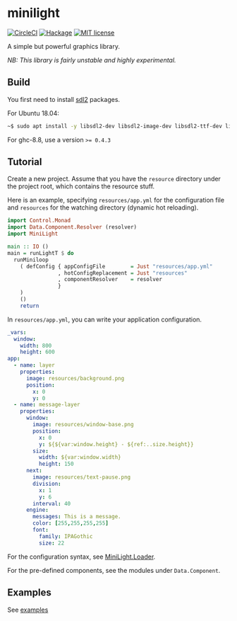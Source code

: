 # minilight

[![CircleCI](https://circleci.com/gh/myuon/minilight.svg?style=svg)](https://circleci.com/gh/myuon/minilight) [![Hackage](http://img.shields.io/hackage/v/minilight.svg)](https://hackage.haskell.org/package/minilight) [![MIT license](http://img.shields.io/badge/license-MIT-blue.svg)](LICENSE)

A simple but powerful graphics library.

*NB: This library is fairly unstable and highly experimental.*

## Build

You first need to install [sdl2](https://www.libsdl.org/index.php) packages.

For Ubuntu 18.04:

```sh
~$ sudo apt install -y libsdl2-dev libsdl2-image-dev libsdl2-ttf-dev libsdl2-gfx-dev
```

For ghc-8.8, use a version `>= 0.4.3`

## Tutorial

Create a new project. Assume that you have the `resource` directory under the project root, which contains the resource stuff.

Here is an example, specifying `resources/app.yml` for the configuration file and `resources` for the watching directory (dynamic hot reloading).

```hs
import Control.Monad
import Data.Component.Resolver (resolver)
import MiniLight

main :: IO ()
main = runLightT $ do
  runMiniloop
    ( defConfig { appConfigFile        = Just "resources/app.yml"
                , hotConfigReplacement = Just "resources"
                , componentResolver    = resolver
                }
    )
    ()
    return
```

In `resources/app.yml`, you can write your application configuration.

```yaml
_vars:
  window:
    width: 800
    height: 600
app:
  - name: layer
    properties:
      image: resources/background.png
      position:
        x: 0
        y: 0
  - name: message-layer
    properties:
      window:
        image: resources/window-base.png
        position:
          x: 0
          y: ${${var:window.height} - ${ref:..size.height}}
        size:
          width: ${var:window.width}
          height: 150
      next:
        image: resources/text-pause.png
        division:
          x: 1
          y: 6
        interval: 40
      engine:
        messages: This is a message.
        color: [255,255,255,255]
        font:
          family: IPAGothic
          size: 22
```

For the configuration syntax, see [MiniLight.Loader](https://hackage.haskell.org/package/minilight/docs/MiniLight-Loader.html).

For the pre-defined components, see the modules under `Data.Component`.

## Examples

See [examples](https://github.com/myuon/minilight/tree/master/examples)
